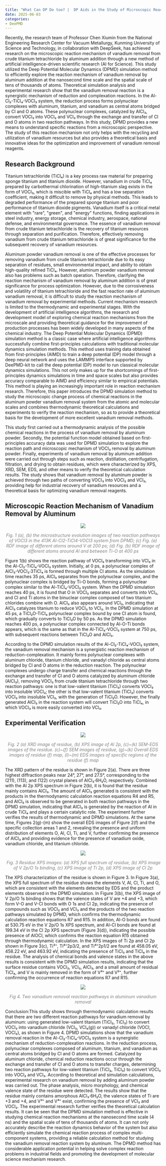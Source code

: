 ```yaml
---
title: "What Can DP Do too? |  DP Aids in the Study of Microscopic Reaction Mechanisms of Vanadium Removal from Crude Titanium Tetrachloride by Aluminum"
date: 2025-06-03
categories: 
- DeePMD
---
```


Recently, the research team of Professor Chen Xiumin from the National Engineering Research Center for Vacuum Metallurgy, Kunming University of Science and Technology, in collaboration with DeepSeek, has achieved research on the microscopic reaction mechanism of vanadium removal from crude titanium tetrachloride by aluminum addition through a new method of artificial intelligence-driven scientific research (AI for Science). This study utilized the Deep Potential Molecular Dynamics (DPMD) simulation method to efficiently explore the reaction mechanism of vanadium removal by aluminum addition at the nanosecond time scale and the spatial scale of tens of thousands of atoms. Theoretical simulation analysis and experimental research show that the vanadium removal reaction is a synergistic mechanism of reduction and complexation reactions. In the Al-Cl₂-TiCl₄-VOCl₃ system, the reduction process forms polynuclear complexes with aluminum, titanium, and vanadium as central atoms bridged by Cl and O atoms. These polynuclear complexes, catalyzed by AlCl₃, convert VOCl₃ into VOCl₂ and VCl₃ through the exchange and transfer of Cl and O atoms in two reaction pathways. In this study, DPMD provides a new means to understand specific reactions from a microscopic perspective. The study of this reaction mechanism not only helps with the recycling and utilization of vanadium resources but also provides a theoretical basis and innovative ideas for the optimization and improvement of vanadium removal reagents.


<!-- more -->

##  Research Background

Titanium tetrachloride (TiCl₄) is a key process raw material for preparing sponge titanium and titanium dioxide. However, vanadium in crude TiCl₄ prepared by carbothermal chlorination of high-titanium slag exists in the form of VOCl₃, which is miscible with TiCl₄ and has a low separation coefficient, making it difficult to remove by physical methods. This leads to degraded performance of the prepared sponge titanium and poor performance of titanium dioxide pigments. Vanadium itself is a critical metal element with "rare", "green", and "energy" functions, finding applications in steel industry, energy storage, chemical industry, aerospace, national defense, and environmental governance. The essence of vanadium removal from crude titanium tetrachloride is the recovery of titanium resources through separation and purification. Therefore, effectively removing vanadium from crude titanium tetrachloride is of great significance for the subsequent recovery of vanadium resources.

Aluminum powder vanadium removal is one of the effective processes for removing vanadium from crude titanium tetrachloride due to its easy separation of residues, small environmental impact, and ability to obtain high-quality refined TiCl₄. However, aluminum powder vanadium removal also has problems such as batch operation. Therefore, clarifying the reaction mechanism of vanadium removal by aluminum addition is of great significance for process optimization. However, due to the corrosiveness and volatility of titanium tetrachloride and the fast reaction rate of aluminum vanadium removal, it is difficult to study the reaction mechanism of vanadium removal by experimental methods. Current mechanism research is limited to the thermodynamic and experimental stages. With the development of artificial intelligence algorithms, the research and development model of exploring chemical reaction mechanisms from the microscale and providing theoretical guidance for the improvement of production processes has been widely developed in many aspects of the chemical industry. The Deep Potential Molecular Dynamics (DPMD) simulation method is a classic case where artificial intelligence algorithms successfully combine first-principles calculations with traditional molecular dynamics simulation methods. This method uses training data obtained from first-principles (AIMD) to train a deep potential (DP) model through a deep neural network and uses the LAMMPS interface supported by DeePMD-kit to call the deep potential (DP) model to run classical molecular dynamics simulations. This not only makes up for the shortcomings of first-principles dynamics simulations in time and space scales but also provides accuracy comparable to AIMD and efficiency similar to empirical potentials. This method is playing an increasingly important role in reaction mechanism research. Therefore, this paper introduces the DPMD simulation method to study the microscopic change process of chemical reactions in the aluminum powder vanadium removal system from the atomic and molecular scales and combines thermodynamic theoretical calculations and experiments to verify the reaction mechanism, so as to provide a theoretical basis for the development of more excellent vanadium removal methods.

This study first carried out a thermodynamic analysis of the possible chemical reactions in the process of vanadium removal by aluminum powder. Secondly, the potential function model obtained based on first-principles accuracy data was used for DPMD simulation to explore the reaction path and microscopic mechanism of VOCl₃ removal by aluminum powder. Finally, experiments of vanadium removal by aluminum addition were carried out through steps such as reaction, distillation, centrifugation, filtration, and drying to obtain residues, which were characterized by XPS, XRD, SEM, EDS, and other means to verify the theoretical calculation results. The study shows that vanadium removal by aluminum powder is achieved through two paths of converting VOCl₃ into VOCl₂ and VCl₃, providing help for industrial recovery of vanadium resources and a theoretical basis for optimizing vanadium removal reagents.

## Microscopic Reaction Mechanism of Vanadium Removal by Aluminum

<center>
<img src="https://dp-public.oss-cn-beijing.aliyuncs.com/community/Blog%20Files/DeePMD_03_06_2025/p1.png">

<font color="gray">*Fig. 1 (a), (b) the microstructure evolution images of two reaction pathways of VOCl3 in the 413K Al-Cl2-TiCl4-VOCl3 system from DPMD; (c) Fig. (a) RDF image of different atoms around V at 200 ps; (d) Fig. (b) RDF image of different atoms around Al and between Ti-O at 400 ps*</font>
</center>

Figure 1(b) shows the reaction pathway of VOCl₃ transforming into VCl₃ in the Al-Cl₂-TiCl₄-VOCl₃ system. Initially, at 0 ps, a polynuclear complex of AlCl₃-VOCl₃·3TiCl₄ is formed through multiple Cl atoms. As the simulation time reaches 35 ps, AlCl₃ separates from the polynuclear complex, and the polynuclear complex is bridged by Ti-O bonds, forming a polynuclear complex similar to the Al-TiCl₄-VOCl₃ system. When the DPMD simulation reaches 40 ps, it is found that O in VOCl₃ separates and converts into VCl₃, and Cl and Ti atoms in the binuclear complex composed of two titanium chlorides combine with O. AlCl₃ also appears around VCl₃, indicating that AlCl₃ catalyzes titanium to reduce VOCl₃ to VCl₃. In the DPMD simulation at 45 ps, a TiCl₂O-TiCl₄ polynuclear complex bound by one Cl atom is found, which gradually converts to TiCl₂O by 50 ps. As the DPMD simulation reaches 400 ps, a polynuclear complex connected by Al-O-Ti bonds appears, which is the same as that in the Al-TiCl₄-VOCl₃ system at 750 ps, with subsequent reactions between TiCl₂O and AlCl₃.

According to the DPMD simulation results of the Al-Cl₂-TiCl₄-VOCl₃ system, the vanadium removal mechanism is a synergistic reaction mechanism of reduction-complexation. It mainly forms polynuclear complexes with aluminum chloride, titanium chloride, and vanadyl chloride as central atoms bridged by Cl and O atoms in the reduction reaction. The polynuclear complexes undergo charge transfer and chemical reactions through the exchange and transfer of Cl and O atoms catalyzed by aluminum chloride (AlCl₃), removing VOCl₃ from crude titanium tetrachloride through two reaction pathways: one is that low-valent titanium (TiCl₃) converts VOCl₃ into insoluble VOCl₂; the other is that low-valent titanium (TiCl₂) converts VOCl₃ into insoluble VCl₃, with the generation of TiCl₂O. However, the finally generated AlCl₃ in the reaction system will convert TiCl₂O into TiCl₄, in which VOCl₃ is more easily converted into VCl₃.

## Experimental Verification

<center>
<img src="https://dp-public.oss-cn-beijing.aliyuncs.com/community/Blog%20Files/DeePMD_03_06_2025/p2.png">

<font color="gray">*Fig. 2 (a) XRD image of residue, (b) XPS image of Al 2p, (c)~(k) SEM-EDS images of the residue. (c)~(f) SEM images of residue, (g)~(k) Overall EDS images of residue (f) map, (l)~(m) EDS images of specific regions of the residue (f) map*</font>
</center>

The XRD pattern of the residue is shown in Figure 2(a). There are three highest diffraction peaks near 24°, 27°, and 27.5°, corresponding to the (211), (113), and (122) crystal planes of AlCl₃·6H₂O, respectively. Combined with the Al 2p XPS spectrum in Figure 2(b), it is found that the residue mainly contains AlCl₃. The amount of AlCl₃ generated is consistent with the products in the thermodynamic calculation reaction equations R4 and R5, and AlCl₃ is observed to be generated in both reaction pathways in the DPMD simulation, indicating that AlCl₃ is generated by the reaction of Al in crude TiCl₄ and plays a certain catalytic role. The experiment further verifies the results of thermodynamic and DPMD simulations. At the same time, Figures 2(g)-(m) show the overall EDS images of Figure 2(f) and the specific collection areas 1 and 2, revealing the presence and uniform distribution of elements O, Al, Cl, Ti, and V, further confirming the presence of AlCl₃ and providing evidence for the presence of vanadium oxide, vanadium chloride, and titanium chloride.

<center>
<img src="https://dp-public.oss-cn-beijing.aliyuncs.com/community/Blog%20Files/DeePMD_03_06_2025/p3.png">

<font color="gray"> *Fig. 3 Residue XPS images: (a) XPS full spectrum of residue, (b) XPS image of V 2p/O 1s binding, (c) XPS image of Ti 2p, (d) XPS image of Cl 2p*</font>
</center>

The XPS characterization of the residue is shown in Figure 3. In Figure 3(a), the XPS full spectrum of the residue shows the elements V, Al, Cl, Ti, and O, which are consistent with the elements detected by EDS and the product elements observed in the DPMD simulation. In Figure 3(b), the XPS image of V 2p/O 1s binding shows that the valence states of V are +4 and +3, which form V-O and V-Cl bonds with O 1s and Cl 2p, indicating the presence of compounds such as VOCl₂ and VCl₃ and the products of the two reaction pathways simulated by DPMD, which confirms the thermodynamic calculation reaction equations R7 and R15. In addition, Al-O bonds are found at 530.75 eV in the V 2p/O 1s XPS spectrum, and Al-Cl bonds are found at 199.34 eV in the Cl 2p XPS spectrum (Figure 3(d)), indicating the possible presence of AlOCl, which confirms the reaction equation R15 obtained through thermodynamic calculation. In the XPS images of Ti 2p and Cl 2p shown in Figure 3(c), Ti³⁺, Ti⁴⁺2p3/2, and Ti⁴⁺2p1/2 are found at 458.05 eV, 458.22 eV, and 463.92 eV, indicating the presence of TiCl₃ and TiCl₄ in the residue. The analysis of chemical bonds and valence states in the above results is consistent with the DPMD simulation results, indicating that the surface residue contains VOCl₂, VCl₃, AlCl₃, and a small amount of residual TiCl₄, and V is mainly removed in the form of V⁴⁺ and V³⁺, further confirming the occurrence of reaction equations R7 and R15.

<center>
<img src="https://dp-public.oss-cn-beijing.aliyuncs.com/community/Blog%20Files/DeePMD_03_06_2025/p4.png">

<font color="gray">*Fig 4. Two vanadium removal reaction pathways in aluminum vanadium removal*</font>
</center>

Conclusion:This study shows through thermodynamic calculation results that there are two different reaction pathways for vanadium removal by aluminum: using generated low-valent titanium (TiCl₂, TiCl₃) to convert VOCl₃ into vanadium chloride (VCl₃, VCl₄(g)) or vanadyl chloride (VOCl, VOCl₂), as shown in Figure 4. DPMD simulations show that the vanadium removal reaction in the Al-Cl₂-TiCl₄-VOCl₃ system is a synergistic mechanism of reduction-complexation reactions. In the reduction process, polynuclear complexes composed of aluminum, titanium, and vanadium as central atoms bridged by Cl and O atoms are formed. Catalyzed by aluminum chloride, chemical reduction reactions occur through the exchange and transfer of Cl and O atoms to transfer charges, determining two reaction pathways for low-valent titanium (TiCl₂, TiCl₃) to convert VOCl₃ into VOCl₂ and VCl₃. According to theoretical and simulation calculations, experimental research on vanadium removal by adding aluminum powder was carried out. The phase analysis, micro morphology, and chemical valence state of the residue were detected. The results show that the residue mainly contains amorphous AlCl₃·6H₂O, the valence states of Ti are +3 and +4, and V³⁺ and V⁴⁺ exist, confirming the presence of VCl₃ and VOCl₂. The experimental research further verifies the theoretical calculation results. It can be seen that the DPMD simulation method is effective in studying chemical reaction mechanisms at the nanosecond time scale (4 ns) and the spatial scale of tens of thousands of atoms. It can not only accurately describe the reaction dynamics behavior of the system but also efficiently simulate the chemical reaction process of complex multi-component systems, providing a reliable calculation method for studying the vanadium removal reaction system by aluminum. The DPMD method has considerable application potential in helping solve complex reaction problems in industrial fields and promoting the development of molecular science mechanism research.

